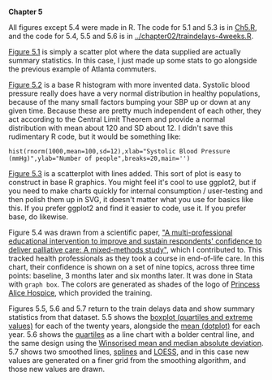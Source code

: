**Chapter 5**

All figures except 5.4 were made in R. The code for 5.1 and 5.3 is in [Ch5.R](Ch5.R), and the code for 5.4, 5.5 and 5.6 is in [../chapter02/traindelays-4weeks.R](../chapter02/traindelays-4weeks.R).

[Figure 5.1](5-dotplot.svg) is simply a scatter plot where the data supplied are actually summary statistics. In this case, I just made up some stats to go alongside the previous example of Atlanta commuters.

[Figure 5.2](5-distro-examples-normal.svg) is a base R histogram with more invented data. Systolic blood pressure really does have a very normal distribution in healthy populations, because of the many small factors bumping your SBP up or down at any given time. Because these are pretty much independent of each other, they act according to the Central Limit Theorem and provide a normal distribution with mean about 120 and SD about 12. I didn't save this rudimentary R code, but it would be something like:
```
hist(rnorm(1000,mean=100,sd=12),xlab="Systolic Blood Pressure (mmHg)",ylab="Number of people",breaks=20,main='')
```

[Figure 5.3](5-meansplot-errorbars.svg) is a scatterplot with lines added. This sort of plot is easy to construct in base R graphics. You might feel it's cool to use ggplot2, but if you need to make charts quickly for internal consumption / user-testing and then polish them up in SVG, it doesn't matter what you use for basics like this. If you prefer ggplot2 and find it easier to code, use it. If you prefer base, do likewise.

Figure 5.4 was drawn from a scientific paper, ["A multi-professional educational intervention to improve and sustain respondents' confidence to deliver palliative care: A mixed-methods study"](https://journals.sagepub.com/doi/abs/10.1177/0269216317709973?journalCode=pmja), which I contributed to. This tracked health professionals as they took a course in end-of-life care. In this chart, their confidence is shown on a set of nine topics, across three time points: baseline, 3 months later and six months later. It was done in Stata with ```graph box```. The colors are generated as shades of the logo of [Princess Alice Hospice](https://www.pah.org.uk/), which provided the training.

Figures 5.5, 5.6 and 5.7 return to the train delays data and show summary statistics from that dataset. 5.5 shows the [boxplot (quartiles and extreme values)](5-trainsdelays-boxplot.svg) for each of the twenty years, alongside the [mean (dotplot)]((5-traindelays-meansplot.svg)) for each year. 5.6 shows the [quartiles]((5-traindelays-quartiles.svg)) as a line chart with a bolder central line, and the same design using the [Winsorised mean and median absolute deviation](5-traindelays-winsor-mad.svg). 5.7 shows two smoothed lines, [splines](5-traindelays-spline.svg) and [LOESS](5-traindelays-loess.svg), and in this case new values are generated on a finer grid from the smoothing algorithm, and those new values are drawn.
